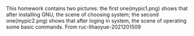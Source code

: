 This homework contains two pictures: the first one(mypic1.png) shows that after installing GNU, the scene of choosing system; the second one(mypic2.png) shows that after loging in system, the scene of operating some basic commands.
From ruc-lihaoyue-2021201509 
